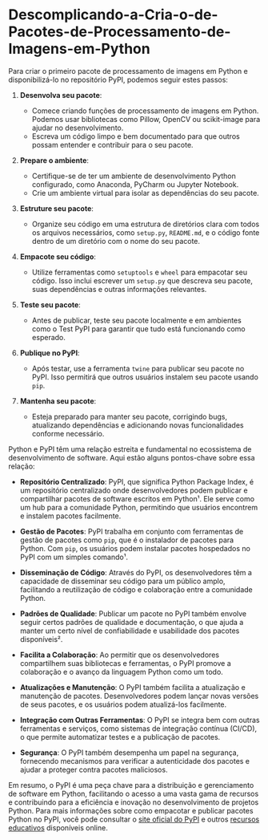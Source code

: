 # Descomplicando-a-Cria-o-de-Pacotes-de-Processamento-de-Imagens-em-Python

Para criar o primeiro pacote de processamento de imagens em Python e disponibilizá-lo no repositório PyPI, podemos seguir estes passos:

1. **Desenvolva seu pacote**:
   - Comece criando funções de processamento de imagens em Python. Podemos usar bibliotecas como Pillow, OpenCV ou scikit-image para ajudar no desenvolvimento.
   - Escreva um código limpo e bem documentado para que outros possam entender e contribuir para o seu pacote.

2. **Prepare o ambiente**:
   - Certifique-se de ter um ambiente de desenvolvimento Python configurado, como Anaconda, PyCharm ou Jupyter Notebook.
   - Crie um ambiente virtual para isolar as dependências do seu pacote.

3. **Estruture seu pacote**:
   - Organize seu código em uma estrutura de diretórios clara com todos os arquivos necessários, como `setup.py`, `README.md`, e o código fonte dentro de um diretório com o nome do seu pacote.

4. **Empacote seu código**:
   - Utilize ferramentas como `setuptools` e `wheel` para empacotar seu código. Isso inclui escrever um `setup.py` que descreva seu pacote, suas dependências e outras informações relevantes.

5. **Teste seu pacote**:
   - Antes de publicar, teste seu pacote localmente e em ambientes como o Test PyPI para garantir que tudo está funcionando como esperado.

6. **Publique no PyPI**:
   - Após testar, use a ferramenta `twine` para publicar seu pacote no PyPI. Isso permitirá que outros usuários instalem seu pacote usando `pip`.

7. **Mantenha seu pacote**:
   - Esteja preparado para manter seu pacote, corrigindo bugs, atualizando dependências e adicionando novas funcionalidades conforme necessário.

Python e PyPI têm uma relação estreita e fundamental no ecossistema de desenvolvimento de software. Aqui estão alguns pontos-chave sobre essa relação:

- **Repositório Centralizado**: PyPI, que significa Python Package Index, é um repositório centralizado onde desenvolvedores podem publicar e compartilhar pacotes de software escritos em Python¹. Ele serve como um hub para a comunidade Python, permitindo que usuários encontrem e instalem pacotes facilmente.

- **Gestão de Pacotes**: PyPI trabalha em conjunto com ferramentas de gestão de pacotes como `pip`, que é o instalador de pacotes para Python. Com `pip`, os usuários podem instalar pacotes hospedados no PyPI com um simples comando¹.

- **Disseminação de Código**: Através do PyPI, os desenvolvedores têm a capacidade de disseminar seu código para um público amplo, facilitando a reutilização de código e colaboração entre a comunidade Python.

- **Padrões de Qualidade**: Publicar um pacote no PyPI também envolve seguir certos padrões de qualidade e documentação, o que ajuda a manter um certo nível de confiabilidade e usabilidade dos pacotes disponíveis².

- **Facilita a Colaboração**: Ao permitir que os desenvolvedores compartilhem suas bibliotecas e ferramentas, o PyPI promove a colaboração e o avanço da linguagem Python como um todo.

- **Atualizações e Manutenção**: O PyPI também facilita a atualização e manutenção de pacotes. Desenvolvedores podem lançar novas versões de seus pacotes, e os usuários podem atualizá-los facilmente.

- **Integração com Outras Ferramentas**: O PyPI se integra bem com outras ferramentas e serviços, como sistemas de integração contínua (CI/CD), o que permite automatizar testes e a publicação de pacotes.

- **Segurança**: O PyPI também desempenha um papel na segurança, fornecendo mecanismos para verificar a autenticidade dos pacotes e ajudar a proteger contra pacotes maliciosos.

Em resumo, o PyPI é uma peça chave para a distribuição e gerenciamento de software em Python, facilitando o acesso a uma vasta gama de recursos e contribuindo para a eficiência e inovação no desenvolvimento de projetos Python. Para mais informações sobre como empacotar e publicar pacotes Python no PyPI, você pode consultar o [site oficial do PyPI](^1^) e outros [recursos educativos](^2^) disponíveis online.
